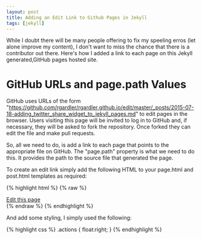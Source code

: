 ```yaml
---
layout: post
title: Adding an Edit Link to Github Pages in Jekyll
tags: [jekyll]
---
```


While I doubt there will be many people offering to fix my speeling
erros (let alone improve my content), I don't want to miss the chance
that there is a contributor out there. Here's how I added a link to
each page on this Jekyll generated,GitHub pages hosted site.

# GitHub URLs and page.path Values

GitHub uses URLs of the form
"https://github.com/rgardler/rgardler.github.io/edit/master/_posts/2015-07-18-adding_twitter_share_widget_to_jekyll_pages.md"
to edit pages in the browser. Users visiting this page will be invited
to log in to GitHub and, if necessary, they will be asked to fork the
repository. Once forked they can edit the file and make pull requests.

So, all we need to do, is add a link to each page that points to the
appropriate file on GitHub. The "page.path" property is what we need
to do this. It provides the path to the source file that generated the
page.

To create an edit link simply add the following HTML to your page.html
and post.html templates as required:

{% highlight html %}
{% raw %}
<div class="actions">
  <a href="https://github.com/rgardler/rgardler.github.io/edit/master/{{ page.path }}">Edit this page</a>
</div>
{% endraw %}
{% endhighlight %}

And add some styling, I simply used the following:

{% highlight css %}
.actions {
  float:right;
}
{% endhighlight %}